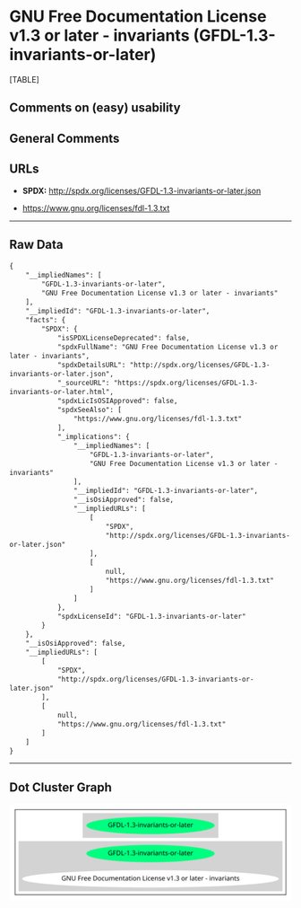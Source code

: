 GNU Free Documentation License v1.3 or later - invariants (GFDL-1.3-invariants-or-later)
========================================================================================

[TABLE]

Comments on (easy) usability
----------------------------

General Comments
----------------

URLs
----

-   **SPDX:** http://spdx.org/licenses/GFDL-1.3-invariants-or-later.json

-   https://www.gnu.org/licenses/fdl-1.3.txt

------------------------------------------------------------------------

Raw Data
--------

    {
        "__impliedNames": [
            "GFDL-1.3-invariants-or-later",
            "GNU Free Documentation License v1.3 or later - invariants"
        ],
        "__impliedId": "GFDL-1.3-invariants-or-later",
        "facts": {
            "SPDX": {
                "isSPDXLicenseDeprecated": false,
                "spdxFullName": "GNU Free Documentation License v1.3 or later - invariants",
                "spdxDetailsURL": "http://spdx.org/licenses/GFDL-1.3-invariants-or-later.json",
                "_sourceURL": "https://spdx.org/licenses/GFDL-1.3-invariants-or-later.html",
                "spdxLicIsOSIApproved": false,
                "spdxSeeAlso": [
                    "https://www.gnu.org/licenses/fdl-1.3.txt"
                ],
                "_implications": {
                    "__impliedNames": [
                        "GFDL-1.3-invariants-or-later",
                        "GNU Free Documentation License v1.3 or later - invariants"
                    ],
                    "__impliedId": "GFDL-1.3-invariants-or-later",
                    "__isOsiApproved": false,
                    "__impliedURLs": [
                        [
                            "SPDX",
                            "http://spdx.org/licenses/GFDL-1.3-invariants-or-later.json"
                        ],
                        [
                            null,
                            "https://www.gnu.org/licenses/fdl-1.3.txt"
                        ]
                    ]
                },
                "spdxLicenseId": "GFDL-1.3-invariants-or-later"
            }
        },
        "__isOsiApproved": false,
        "__impliedURLs": [
            [
                "SPDX",
                "http://spdx.org/licenses/GFDL-1.3-invariants-or-later.json"
            ],
            [
                null,
                "https://www.gnu.org/licenses/fdl-1.3.txt"
            ]
        ]
    }

------------------------------------------------------------------------

Dot Cluster Graph
-----------------

![](../dot/GFDL-1.3-invariants-or-later.svg "dot")